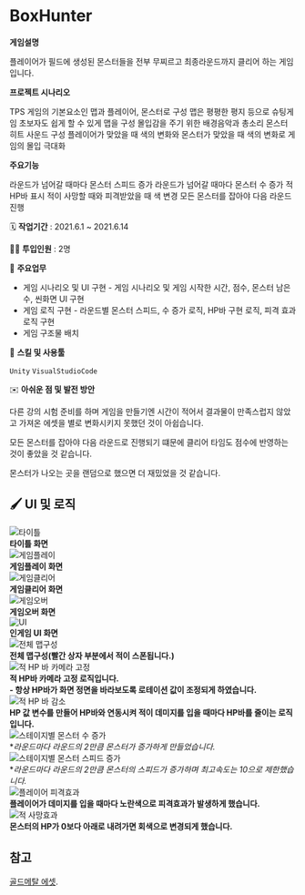 # **BoxHunter**

**게임설명**

플레이어가 필드에 생성된 몬스터들을 전부 무찌르고 최종라운드까지 클리어 하는 게임입니다.

**프로젝트 시나리오**  

TPS 게임의 기본요소인 맵과 플레이어, 몬스터로 구성
맵은 평평한 평지 등으로 슈팅게임 초보자도 쉽게 할 수 있게 맵을 구성
몰입감을 주기 위한 배경음악과 총소리 몬스터 히트 사운드 구성
플레이어가 맞았을 때 색의 변화와 몬스터가 맞았을 때 색의 변화로 게임의 몰입 극대화

**주요기능**  

라운드가 넘어갈 때마다 몬스터 스피드 증가
라운드가 넘어갈 때마다 몬스터 수 증가
적 HP바 표시
적이 사망할 때와 피격받았을 때 색 변경
모든 몬스터를 잡아야 다음 라운드 진행

🗓️ **작업기간** : 2021.6.1 ~ 2021.6.14

👨‍💻 **투입인원** : 2명

📒 **주요업무** 

- 게임 시나리오 및 UI 구현 - 게임 시나리오 및 게임 시작한 시간, 점수, 몬스터 남은 수, 씬화면 UI 구현
- 게임 로직 구현 - 라운드별 몬스터 스피드, 수 증가 로직, HP바 구현 로직, 피격 효과 로직 구현
- 게임 구조물 배치

🌱 **스킬 및 사용툴**

`Unity` `VisualStudioCode`

✉️ **아쉬운 점 및 발전 방안**

다른 강의 시험 준비를 하며 게임을 만들기엔 시간이 적어서 결과물이 만족스럽지 않았고 가져온 에셋을 별로 변화시키지 못했던 것이 아쉽습니다.

모든 몬스터를 잡아야 다음 라운드로 진행되기 떄문에 클리어 타임도 점수에 반영하는 것이 좋았을 것 같습니다.

몬스터가 나오는 곳을 랜덤으로 했으면 더 재밌었을 것 같습니다.

🖌️ **UI 및 로직**
---
![타이틀](https://user-images.githubusercontent.com/111633448/191529751-e13e6829-ac86-459d-a85b-b3de9ab83899.jpg)  
**타이틀 화면**  
![게임플레이](https://user-images.githubusercontent.com/111633448/191529771-d037d27a-d05b-450b-8b70-e12eaf3af63e.jpg)  
**게임플레이 화면**  
![게임클리어](https://user-images.githubusercontent.com/111633448/191529789-90e0edef-a09a-4d72-8f5e-3c0934be542e.jpg)  
**게임클리어 화면**  
![게임오버](https://user-images.githubusercontent.com/111633448/191529798-10c1f5c3-2764-4c18-a172-db27c261b296.jpg)  
**게임오버 화면**  
![UI](https://user-images.githubusercontent.com/111633448/191529811-90422d8b-f0e6-4960-aa60-038959435cf1.png)  
**인게임 UI 화면**  
![전체 맵구성](https://user-images.githubusercontent.com/111633448/191529838-55fa18ff-b108-4c15-8afc-65f837d26318.png)  
**전체 맵구성(빨간 상자 부분에서 적이 스폰됩니다.)**  
![적 HP 바 카메라 고정](https://user-images.githubusercontent.com/111633448/191530468-d286a407-c0a8-441a-8fc9-1020d07bbe97.jpg)  
**적 HP바 카메라 고정 로직입니다.**  
**- 항상 HP바가 화면 정면을 바라보도록 로테이션 값이 조정되게 하였습니다.**  
![적 HP 바 감소](https://user-images.githubusercontent.com/111633448/191530485-39857f57-4e71-4be3-97bf-f32168ce4de3.jpg)  
**HP 값 변수를 만들어 HP바와 연동시켜 적이 데미지를 입을 때마다 HP바를 줄이는 로직입니다.**  
![스테이지별 몬스터 수 증가](https://user-images.githubusercontent.com/111633448/191530510-927d7aae-45e8-43b9-9228-418f33ebd2a1.jpg)  
**라운드마다 라운드의 *2만큼 몬스터가 증가하게 만들었습니다.**  
![스테이지별 몬스터 스피드 증가](https://user-images.githubusercontent.com/111633448/191530513-3cf1c428-93a5-4f29-9039-25463f6e5f31.jpg)  
**라운드마다 라운드의 *2만큼 몬스터의 스피드가 증가하며 최고속도는 10으로 제한했습니다.**  
![플레이어 피격효과](https://user-images.githubusercontent.com/111633448/191530540-d5c1f861-9a4e-4789-9769-708626d889e1.png)  
**플레이어가 데미지를 입을 때마다 노란색으로 피격효과가 발생하게 했습니다.**  
![적 사망효과](https://user-images.githubusercontent.com/111633448/191530576-0326db72-ffa7-42be-b4b9-7f376897915c.png)  
**몬스터의 HP가 0보다 아래로 내려가면 회색으로 변경되게 했습니다.**  

참고
---
[골드메탈 에셋](https://assetstore.unity.com/packages/3d/characters/quarter-view-3d-action-assets-pack-188720#description).
